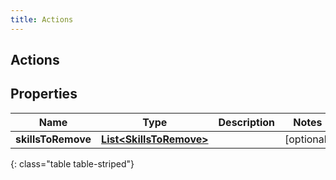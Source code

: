 ```yaml
---
title: Actions
---
```

## Actions


## Properties

| Name | Type | Description | Notes |
| ------------ | ------------- | ------------- | ------------- |
| **skillsToRemove** | <!----><!---->[**List&lt;SkillsToRemove&gt;**](SkillsToRemove.html)<!----> |  |  [optional] |
{: class="table table-striped"}



